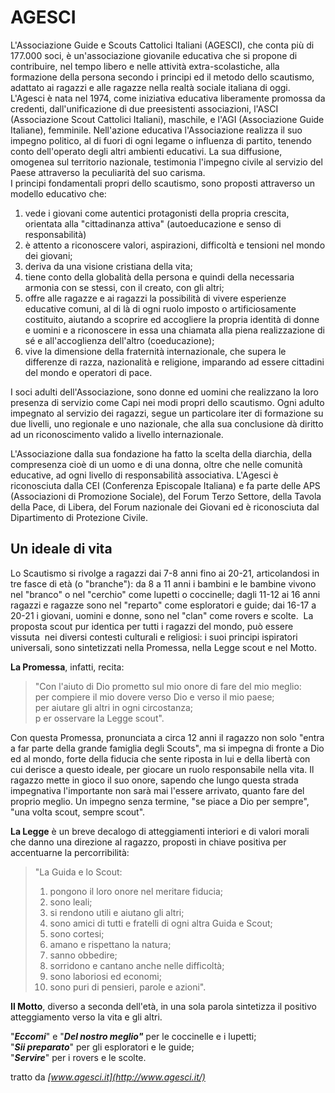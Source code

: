 # AGESCI

L'Associazione Guide e Scouts Cattolici Italiani (AGESCI), che conta più di 177.000 soci, è un'associazione giovanile educativa che si propone di contribuire, nel tempo libero e nelle attività extra-scolastiche, alla formazione della persona secondo i principi ed il metodo dello scautismo, adattato ai ragazzi e alle ragazze nella realtà sociale italiana di oggi. L'Agesci è nata nel 1974, come iniziativa educativa liberamente promossa da credenti, dall'unificazione di due preesistenti associazioni, l'ASCI (Associazione Scout Cattolici Italiani), maschile, e l'AGI (Associazione Guide Italiane), femminile. Nell'azione educativa l'Associazione realizza il suo impegno politico, al di fuori di ogni legame o influenza di partito, tenendo conto dell'operato degli altri ambienti educativi. La sua diffusione, omogenea sul territorio nazionale, testimonia l'impegno civile al servizio del Paese attraverso la peculiarità del suo carisma.  
I principi fondamentali propri dello scautismo, sono proposti attraverso un modello educativo che:

1. vede i giovani come autentici protagonisti della propria crescita, orientata alla "cittadinanza attiva" (autoeducazione e senso di responsabilità)
2. è attento a riconoscere valori, aspirazioni, difficoltà e tensioni nel mondo dei giovani;
3. deriva da una visione cristiana della vita;
4. tiene conto della globalità della persona e quindi della necessaria armonia con se stessi, con il creato, con gli altri;
5. offre alle ragazze e ai ragazzi la possibilità di vivere esperienze educative comuni, al di là di ogni ruolo imposto o artificiosamente costituito, aiutando a scoprire ed accogliere la propria identità di donne e uomini e a riconoscere in essa una chiamata alla piena realizzazione di sé e all'accoglienza dell'altro (coeducazione);
6. vive la dimensione della fraternità internazionale, che supera le differenze di razza, nazionalità e religione, imparando ad essere cittadini del mondo e operatori di pace.

I soci adulti dell'Associazione, sono donne ed uomini che realizzano la loro presenza di servizio come Capi nei modi propri dello scautismo. Ogni adulto impegnato al servizio dei ragazzi, segue un particolare iter di formazione su due livelli, uno regionale e uno nazionale, che alla sua conclusione dà diritto ad un riconoscimento valido a livello internazionale.  
  
L'Associazione dalla sua fondazione ha fatto la scelta della diarchia, della compresenza cioè di un uomo e di una donna, oltre che nelle comunità educative, ad ogni livello di responsabilità associativa. L'Agesci è riconosciuta dalla CEI (Conferenza Episcopale Italiana) e fa parte delle APS (Associazioni di Promozione Sociale), del Forum Terzo Settore, della Tavola della Pace, di Libera, del Forum nazionale dei Giovani ed è riconosciuta dal Dipartimento di Protezione Civile.  
  
## Un ideale di vita

Lo Scautismo si rivolge a ragazzi dai 7-8 anni fino ai 20-21, articolandosi in  tre fasce di età (o "branche"): da 8 a 11 anni i bambini e le bambine vivono  nel "branco" o nel "cerchio" come lupetti o coccinelle; dagli 11-12 ai 16 anni  ragazzi e ragazze sono nel "reparto" come esploratori e guide; dai 16-17 a 20-21 i giovani, uomini e donne, sono nel "clan" come rovers e scolte.  La  proposta scout pur identica per tutti i ragazzi del mondo, può essere vissuta  nei diversi contesti culturali e religiosi: i suoi principi ispiratori  universali, sono sintetizzati nella Promessa, nella Legge scout e nel Motto.  
  
**La Promessa**, infatti, recita:  
  
>"Con l'aiuto di Dio prometto sul mio onore di fare del mio meglio:  
> per compiere il mio dovere verso Dio e verso il mio paese;  
> per aiutare gli altri in ogni circostanza;  
>p er osservare la Legge scout".  
  
Con questa Promessa, pronunciata a circa 12 anni il ragazzo non solo "entra a far parte della grande famiglia degli Scouts", ma si impegna di fronte a Dio ed al mondo, forte della fiducia che sente riposta in lui e della libertà con cui derisce a questo ideale, per giocare un ruolo responsabile nella vita. Il  ragazzo mette in gioco il suo onore, sapendo che lungo questa strada impegnativa l'importante non sarà mai l'essere arrivato, quanto fare del proprio meglio. Un impegno senza termine, "se piace a Dio per sempre", "una volta scout, sempre scout".  

**La Legge** è un breve decalogo di atteggiamenti interiori e di valori morali che danno una direzione al ragazzo, proposti in chiave positiva per accentuarne la percorribilità:  
  
> "La Guida e lo Scout:
>
> 1. pongono il loro onore nel meritare fiducia;  
> 2. sono leali;  
> 3. si rendono utili e aiutano gli altri;  
> 4. sono amici di tutti e fratelli di ogni altra Guida e Scout;  
> 5. sono cortesi;  
> 6. amano e rispettano la natura;  
> 7. sanno obbedire;  
> 8. sorridono e cantano anche nelle difficoltà;  
> 9. sono laboriosi ed economi;  
> 10. sono puri di pensieri, parole e azioni".
  
**Il Motto**, diverso a seconda dell'età, in una sola parola sintetizza il positivo atteggiamento verso la vita e gli altri.  
  
"_**Eccomi**_" e "_**Del nostro meglio"**_ per le coccinelle e i lupetti;  
"_**Sii preparato**_" per gli esploratori e le guide;  
"_**Servire**_" per i rovers e le scolte.  
  
tratto da _[www.agesci.it](http://www.agesci.it/)_